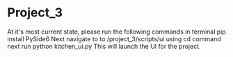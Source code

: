 # Project_3
At it's most current state, please run the following commands in terminal
    pip install PySide6
Next navigate to to /project_3/scripts/ui using cd command
next run python kitchen_ui.py
This will launch the UI for the project.
